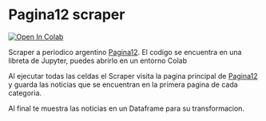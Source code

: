 # Pagina12 scraper

[![Open In Colab](https://colab.research.google.com/assets/colab-badge.svg)](https://colab.research.google.com/github/jmelendezgeo/pagina12_scraper/blob/main/pagina12_scraper.ipynb\ebooks/colab-github-demo.ipynb)


Scraper a periodico argentino [Pagina12](https://www.pagina12.com.ar/).
El codigo se encuentra en una libreta de Jupyter, puedes abrirlo en un entorno Colab 

Al ejecutar todas las celdas el Scraper visita la pagina principal de [Pagina12](https://www.pagina12.com.ar) y guarda las noticias que se encuentran en la primera pagina de cada categoria.

Al final te muestra las noticias en un Dataframe para su transformacion.
